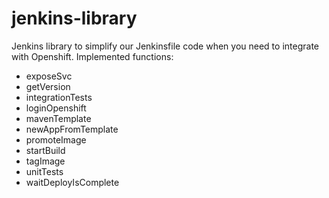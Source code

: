 # jenkins-library

Jenkins library to simplify our Jenkinsfile code when you need to integrate with Openshift. Implemented functions:

- exposeSvc
- getVersion
- integrationTests
- loginOpenshift
- mavenTemplate
- newAppFromTemplate
- promoteImage
- startBuild
- tagImage
- unitTests
- waitDeployIsComplete
